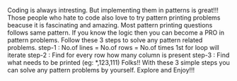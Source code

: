 Coding is always intresting. But implementing them in patterns is great!!!
Those people who hate to code also love to try pattern printing problems beacuse it is fascinating and amazing.
Most pattern printing questions follows same pattern. If you know the logic then you can become a PRO in pattern problems.
Follow these 3 steps to solve any pattern related problems.
  step-1 : No.of lines = No.of rows = No.of times 1st for loop will iterate
  step-2 : Find for every row how many column is present
  step-3 : Find what needs to be printed (eg: *,123,111)
Folks!! With these 3 simple steps you can solve any pattern problems by yourself.
Explore and Enjoy!!!
